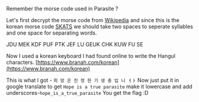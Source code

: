 Remember the morse code used in Parasite ?

Let's first decrypt the morse code from [Wikipedia](https://en.wikipedia.org/wiki/Morse_code)
and since this is the korean morse code [SKATS](https://en.wikipedia.org/wiki/SKATS)
we should take two spaces to seperate syllables and one space for separating words.

JDU MEK KDF PUF PTK JEF LU GEUK CHK KUW FU SE

Now I used a korean keyboard I had found online to write the Hangul characters.
[https://www.branah.com/korean](https://www.branah.com/korean)

This is what I got -
```희 망 은 진 정 한 기 생 충 입 니 ㅕㅏ```
Now just put it in google translate to get
```Hope is a true parasite```
make it lowercase and add underscores-```hope_is_a_true_parasite```
You get the flag :D
